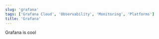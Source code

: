 ```yaml
---
slug: 'grafana'
tags: ['Grafana Cloud', 'Observability', 'Monitoring', 'Platforms']
title: 'Grafana'
---
```


Grafana is cool